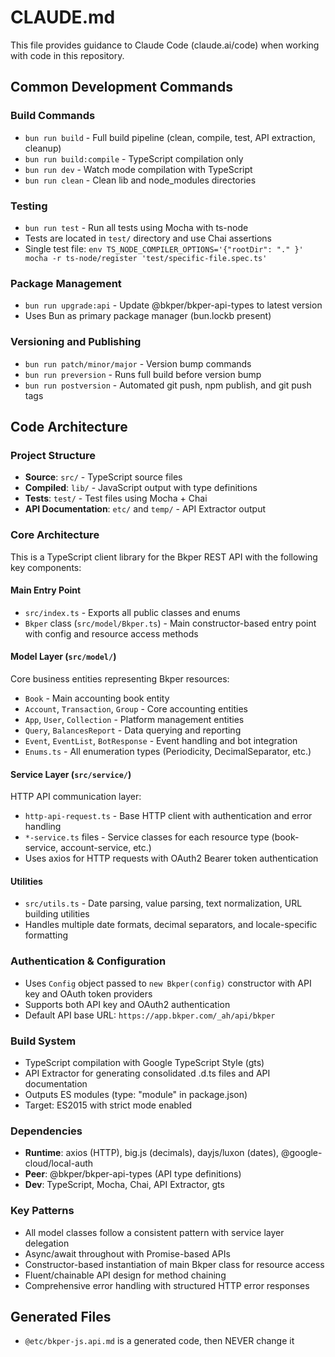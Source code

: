 # CLAUDE.md

This file provides guidance to Claude Code (claude.ai/code) when working with code in this repository.

## Common Development Commands

### Build Commands
- `bun run build` - Full build pipeline (clean, compile, test, API extraction, cleanup)
- `bun run build:compile` - TypeScript compilation only
- `bun run dev` - Watch mode compilation with TypeScript
- `bun run clean` - Clean lib and node_modules directories

### Testing
- `bun run test` - Run all tests using Mocha with ts-node
- Tests are located in `test/` directory and use Chai assertions
- Single test file: `env TS_NODE_COMPILER_OPTIONS='{"rootDir": "." }' mocha -r ts-node/register 'test/specific-file.spec.ts'`

### Package Management
- `bun run upgrade:api` - Update @bkper/bkper-api-types to latest version
- Uses Bun as primary package manager (bun.lockb present)

### Versioning and Publishing
- `bun run patch/minor/major` - Version bump commands
- `bun run preversion` - Runs full build before version bump
- `bun run postversion` - Automated git push, npm publish, and git push tags

## Code Architecture

### Project Structure
- **Source**: `src/` - TypeScript source files
- **Compiled**: `lib/` - JavaScript output with type definitions
- **Tests**: `test/` - Test files using Mocha + Chai
- **API Documentation**: `etc/` and `temp/` - API Extractor output

### Core Architecture
This is a TypeScript client library for the Bkper REST API with the following key components:

#### Main Entry Point
- `src/index.ts` - Exports all public classes and enums
- `Bkper` class (`src/model/Bkper.ts`) - Main constructor-based entry point with config and resource access methods

#### Model Layer (`src/model/`)
Core business entities representing Bkper resources:
- `Book` - Main accounting book entity
- `Account`, `Transaction`, `Group` - Core accounting entities  
- `App`, `User`, `Collection` - Platform management entities
- `Query`, `BalancesReport` - Data querying and reporting
- `Event`, `EventList`, `BotResponse` - Event handling and bot integration
- `Enums.ts` - All enumeration types (Periodicity, DecimalSeparator, etc.)

#### Service Layer (`src/service/`)
HTTP API communication layer:
- `http-api-request.ts` - Base HTTP client with authentication and error handling
- `*-service.ts` files - Service classes for each resource type (book-service, account-service, etc.)
- Uses axios for HTTP requests with OAuth2 Bearer token authentication

#### Utilities
- `src/utils.ts` - Date parsing, value parsing, text normalization, URL building utilities
- Handles multiple date formats, decimal separators, and locale-specific formatting

### Authentication & Configuration
- Uses `Config` object passed to `new Bkper(config)` constructor with API key and OAuth token providers
- Supports both API key and OAuth2 authentication
- Default API base URL: `https://app.bkper.com/_ah/api/bkper`

### Build System
- TypeScript compilation with Google TypeScript Style (gts)
- API Extractor for generating consolidated .d.ts files and API documentation
- Outputs ES modules (type: "module" in package.json)
- Target: ES2015 with strict mode enabled

### Dependencies
- **Runtime**: axios (HTTP), big.js (decimals), dayjs/luxon (dates), @google-cloud/local-auth
- **Peer**: @bkper/bkper-api-types (API type definitions)
- **Dev**: TypeScript, Mocha, Chai, API Extractor, gts

### Key Patterns
- All model classes follow a consistent pattern with service layer delegation
- Async/await throughout with Promise-based APIs
- Constructor-based instantiation of main Bkper class for resource access
- Fluent/chainable API design for method chaining
- Comprehensive error handling with structured HTTP error responses

## Generated Files
- `@etc/bkper-js.api.md` is a generated code, then NEVER change it